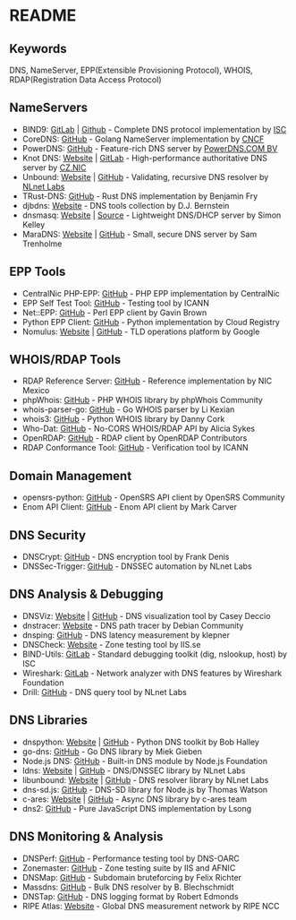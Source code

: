 # README

## Keywords
DNS, NameServer, EPP(Extensible Provisioning Protocol), WHOIS, RDAP(Registration Data Access Protocol)

## NameServers
- BIND9: [GitLab](https://gitlab.isc.org/isc-projects/bind9) | [Github](https://github.com/isc-projects/bind9) - Complete DNS protocol implementation by [ISC](https://www.isc.org/)
- CoreDNS: [GitHub](https://github.com/coredns/coredns) - Golang NameServer implementation by [CNCF](https://www.cncf.io/)
- PowerDNS: [GitHub](https://github.com/PowerDNS/pdns) - Feature-rich DNS server by [PowerDNS.COM BV](https://www.powerdns.com/)
- Knot DNS: [Website](https://www.knot-dns.cz) | [GitLab](https://gitlab.nic.cz/knot/knot-dns) - High-performance authoritative DNS server by [CZ.NIC](https://gitlab.nic.cz/knot/knot-dns)
- Unbound: [Website](https://www.nlnetlabs.nl/projects/unbound/about/) | [GitHub](https://github.com/NLnetLabs/unbound) - Validating, recursive DNS resolver by [NLnet Labs](https://github.com/NLnetLabs)
- TRust-DNS: [GitHub](https://github.com/bluejekyll/trust-dns) - Rust DNS implementation by Benjamin Fry
- djbdns: [Website](https://cr.yp.to/djbdns.html) - DNS tools collection by D.J. Bernstein
- dnsmasq: [Website](http://www.thekelleys.org.uk/dnsmasq/doc.html) | [Source](http://thekelleys.org.uk/git/dnsmasq.git) - Lightweight DNS/DHCP server by Simon Kelley
- MaraDNS: [Website](https://maradns.samiam.org) | [GitHub](https://github.com/samboy/MaraDNS) - Small, secure DNS server by Sam Trenholme

## EPP Tools
- CentralNic PHP-EPP: [GitHub](https://github.com/centralnic/php-epp) - PHP EPP implementation by CentralNic
- EPP Self Test Tool: [GitHub](https://github.com/icann/rst-epp-selftest-tool) - Testing tool by ICANN
- Net::EPP: [GitHub](https://github.com/gbxyz/perl-net-epp) - Perl EPP client by Gavin Brown
- Python EPP Client: [GitHub](https://github.com/cloudregistry/python-epp-client) - Python implementation by Cloud Registry
- Nomulus: [Website](https://nomulus.dev) | [GitHub](https://github.com/google/nomulus) - TLD operations platform by Google

## WHOIS/RDAP Tools
- RDAP Reference Server: [GitHub](https://github.com/NICMx/rdap-server) - Reference implementation by NIC Mexico
- phpWhois: [GitHub](https://github.com/phpWhois/phpWhois) - PHP WHOIS library by phpWhois Community
- whois-parser-go: [GitHub](https://github.com/likexian/whois-parser) - Go WHOIS parser by Li Kexian
- whois3: [GitHub](https://github.com/DannyCork/python-whois) - Python WHOIS library by Danny Cork
- Who-Dat: [GitHub](https://github.com/Lissy93/who-dat) - No-CORS WHOIS/RDAP API by Alicia Sykes
- OpenRDAP: [GitHub](https://github.com/openrdap/openrdap) - RDAP client by OpenRDAP Contributors
- RDAP Conformance Tool: [GitHub](https://github.com/icann/rdap-conformance-tool) - Verification tool by ICANN

## Domain Management
- opensrs-python: [GitHub](https://github.com/opensrs-py/opensrs) - OpenSRS API client by OpenSRS Community
- Enom API Client: [GitHub](https://github.com/markcarver/enom-api) - Enom API client by Mark Carver

## DNS Security
- DNSCrypt: [GitHub](https://github.com/DNSCrypt/dnscrypt-proxy) - DNS encryption tool by Frank Denis
- DNSSec-Trigger: [GitHub](https://github.com/NLnetLabs/dnssec-trigger) - DNSSEC automation by NLnet Labs

## DNS Analysis & Debugging
- DNSViz: [Website](https://dnsviz.net) | [GitHub](https://github.com/dnsviz/dnsviz) - DNS visualization tool by Casey Deccio
- dnstracer: [Website](http://www.mavetju.org/unix/dnstracer.php) - DNS path tracer by Debian Community
- dnsping: [GitHub](https://github.com/klepner/dnsping) - DNS latency measurement by klepner
- DNSCheck: [Website](https://dnscheck.iis.se) - Zone testing tool by IIS.se
- BIND-Utils: [GitLab](https://gitlab.isc.org/isc-projects/bind9) - Standard debugging toolkit (dig, nslookup, host) by ISC
- Wireshark: [GitLab](https://gitlab.com/wireshark/wireshark) - Network analyzer with DNS features by Wireshark Foundation
- Drill: [GitHub](https://github.com/NLnetLabs/ldns) - DNS query tool by NLnet Labs

## DNS Libraries
- dnspython: [Website](https://www.dnspython.org) | [GitHub](https://github.com/rthalley/dnspython) - Python DNS toolkit by Bob Halley
- go-dns: [GitHub](https://github.com/miekg/dns) - Go DNS library by Miek Gieben
- Node.js DNS: [GitHub](https://github.com/nodejs/node) - Built-in DNS module by Node.js Foundation
- ldns: [Website](https://www.nlnetlabs.nl/projects/ldns/) | [GitHub](https://github.com/NLnetLabs/ldns) - DNS/DNSSEC library by NLnet Labs
- libunbound: [Website](https://nlnetlabs.nl/projects/unbound/about/) | [GitHub](https://github.com/NLnetLabs/unbound) - DNS resolver library by NLnet Labs
- dns-sd.js: [GitHub](https://github.com/watson/dns-sd) - DNS-SD library for Node.js by Thomas Watson
- c-ares: [Website](https://c-ares.org/) | [GitHub](https://github.com/c-ares/c-ares) - Async DNS library by c-ares team
- dns2: [GitHub](https://github.com/song940/dns2) - Pure JavaScript DNS implementation by Lsong

## DNS Monitoring & Analysis
- DNSPerf: [GitHub](https://github.com/DNS-OARC/dnsperf) - Performance testing tool by DNS-OARC
- Zonemaster: [GitHub](https://github.com/zonemaster/zonemaster) - Zone testing suite by IIS and AFNIC
- DNSMap: [GitHub](https://github.com/makefu/dnsmap) - Subdomain bruteforcing by Felix Richter
- Massdns: [GitHub](https://github.com/blechschmidt/massdns) - Bulk DNS resolver by B. Blechschmidt
- DNSTap: [GitHub](https://github.com/dnstap/dnstap) - DNS logging format by Robert Edmonds
- RIPE Atlas: [Website](https://atlas.ripe.net/) - Global DNS measurement network by RIPE NCC
